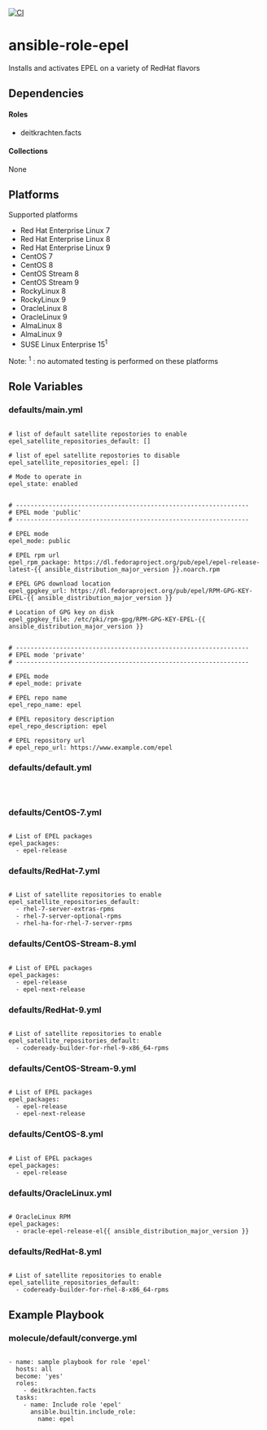 [![CI](https://github.com/de-it-krachten/ansible-role-epel/workflows/CI/badge.svg?event=push)](https://github.com/de-it-krachten/ansible-role-epel/actions?query=workflow%3ACI)


# ansible-role-epel

Installs and activates EPEL on a variety of RedHat flavors 



## Dependencies

#### Roles
- deitkrachten.facts

#### Collections
None

## Platforms

Supported platforms

- Red Hat Enterprise Linux 7
- Red Hat Enterprise Linux 8
- Red Hat Enterprise Linux 9
- CentOS 7
- CentOS 8
- CentOS Stream 8
- CentOS Stream 9
- RockyLinux 8
- RockyLinux 9
- OracleLinux 8
- OracleLinux 9
- AlmaLinux 8
- AlmaLinux 9
- SUSE Linux Enterprise 15<sup>1</sup>

Note:
<sup>1</sup> : no automated testing is performed on these platforms

## Role Variables
### defaults/main.yml
<pre><code>
# list of default satellite repostories to enable
epel_satellite_repositories_default: []

# list of epel satellite repostories to disable
epel_satellite_repositories_epel: []

# Mode to operate in
epel_state: enabled


# ----------------------------------------------------------------
# EPEL mode 'public'
# ----------------------------------------------------------------

# EPEL mode
epel_mode: public

# EPEL rpm url
epel_rpm_package: https://dl.fedoraproject.org/pub/epel/epel-release-latest-{{ ansible_distribution_major_version }}.noarch.rpm

# EPEL GPG download location
epel_gpgkey_url: https://dl.fedoraproject.org/pub/epel/RPM-GPG-KEY-EPEL-{{ ansible_distribution_major_version }}

# Location of GPG key on disk
epel_gpgkey_file: /etc/pki/rpm-gpg/RPM-GPG-KEY-EPEL-{{ ansible_distribution_major_version }}


# ----------------------------------------------------------------
# EPEL mode 'private'
# ----------------------------------------------------------------

# EPEL mode
# epel_mode: private

# EPEL repo name
epel_repo_name: epel

# EPEL repository description
epel_repo_description: epel

# EPEL repository url
# epel_repo_url: https://www.example.com/epel
</pre></code>

### defaults/default.yml
<pre><code>

</pre></code>

### defaults/CentOS-7.yml
<pre><code>
# List of EPEL packages
epel_packages:
  - epel-release
</pre></code>

### defaults/RedHat-7.yml
<pre><code>
# List of satellite repositories to enable
epel_satellite_repositories_default:
  - rhel-7-server-extras-rpms
  - rhel-7-server-optional-rpms
  - rhel-ha-for-rhel-7-server-rpms
</pre></code>

### defaults/CentOS-Stream-8.yml
<pre><code>
# List of EPEL packages
epel_packages:
  - epel-release
  - epel-next-release
</pre></code>

### defaults/RedHat-9.yml
<pre><code>
# List of satellite repositories to enable
epel_satellite_repositories_default:
  - codeready-builder-for-rhel-9-x86_64-rpms
</pre></code>

### defaults/CentOS-Stream-9.yml
<pre><code>
# List of EPEL packages
epel_packages:
  - epel-release
  - epel-next-release
</pre></code>

### defaults/CentOS-8.yml
<pre><code>
# List of EPEL packages
epel_packages:
  - epel-release
</pre></code>

### defaults/OracleLinux.yml
<pre><code>
# OracleLinux RPM
epel_packages:
  - oracle-epel-release-el{{ ansible_distribution_major_version }}
</pre></code>

### defaults/RedHat-8.yml
<pre><code>
# List of satellite repositories to enable
epel_satellite_repositories_default:
  - codeready-builder-for-rhel-8-x86_64-rpms
</pre></code>




## Example Playbook
### molecule/default/converge.yml
<pre><code>
- name: sample playbook for role 'epel'
  hosts: all
  become: 'yes'
  roles:
    - deitkrachten.facts
  tasks:
    - name: Include role 'epel'
      ansible.builtin.include_role:
        name: epel
</pre></code>
